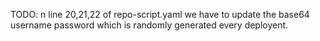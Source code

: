 TODO: n line 20,21,22 of repo-script.yaml we have to update the base64 username password which is randomly generated every deployent. 
